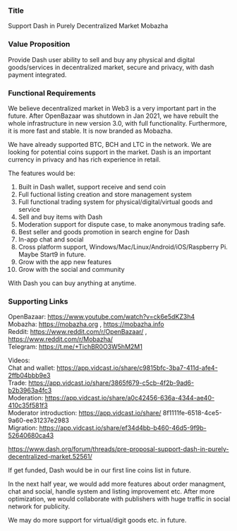 

### **Title**  
Support Dash in Purely Decentralized Market Mobazha

### **Value Proposition**  
Provide Dash user ability to sell and buy any physical and digital goods/services in decentralized market, secure and privacy, with dash payment integrated.

### **Functional Requirements**  
We believe decentralized market in Web3 is a very important part in the future. After OpenBazaar was shutdown in Jan 2021, we have rebuilt the whole infrastructure in new version 3.0, with full functionality. Furthermore, it is more fast and stable. It is now branded as Mobazha.

We have already supported BTC, BCH and LTC in the network. We are looking for potential coins support in the market. Dash is an important currency in privacy and has rich experience in retail.

The features would be:
1) Built in Dash wallet, support receive and send coin
2) Full fuctional listing creation and store management system
3) Full functional trading system for physical/digital/virtual goods and service
4) Sell and buy items with Dash
5) Moderation support for dispute case, to make anonymous trading safe.
6) Best seller and goods promotion in search engine for Dash
7) In-app chat and social
7) Cross platform support, Windows/Mac/Linux/Android/iOS/Raspberry Pi. Maybe Start9 in future.
8) Grow with the app new features
9) Grow with the social and community

With Dash you can buy anything at anytime.

### **Supporting Links**

OpenBazaar: https://www.youtube.com/watch?v=ck6e5dKZ3h4  
Mobazha: https://mobazha.org , https://mobazha.info  
Reddit: https://www.reddit.com/r/OpenBazaar/ , https://www.reddit.com/r/Mobazha/  
Telegram: https://t.me/+TichBR0O3W5hM2M1

Videos:  
Chat and wallet: https://app.vidcast.io/share/c9815bfc-3ba7-411d-afe4-2ffb04bbb9e3  
Trade: https://app.vidcast.io/share/3865f679-c5cb-4f2b-9ad6-b2b3963a4fc3  
Moderation: https://app.vidcast.io/share/a0c42456-636a-4344-ae40-410c35f581f3  
Moderator introduction: https://app.vidcast.io/share/ 8f1111fe-6518-4ce5-9a60-ee31237e2983  
Migration: https://app.vidcast.io/share/ef34d4bb-b460-46d5-9f9b-52640680ca43  

https://www.dash.org/forum/threads/pre-proposal-support-dash-in-purely-decentralized-market.52561/

If get funded, Dash would be in our first line coins list in future.

In the next half year, we would add more features about order managment, chat and social, handle system and listing improvement etc. After more optimization, we would collaborate with publishers with huge traffic in social network for publicity.

We may do more support for virtual/digit goods etc. in future.